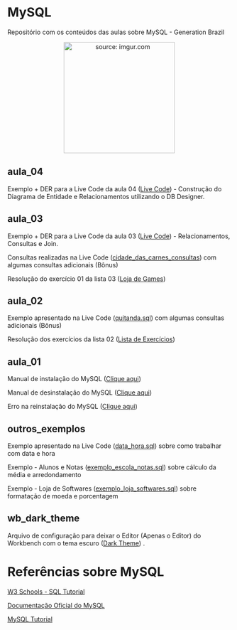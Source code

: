 # MySQL
Repositório com os conteúdos das aulas sobre MySQL - Generation Brazil

<div align="center"><img width="250px" src="https://i.imgur.com/zx4aW9R.png" title="source: imgur.com" /></div>

## aula_04

Exemplo + DER para a Live Code da aula 04 (<a href="https://github.com/rafaelq80/MySQL/blob/main/aula_04/" target="_blank">Live Code</a>) - Construção do Diagrama de Entidade e Relacionamentos utilizando o DB Designer.<br />



## aula_03

Exemplo + DER para a Live Code da aula 03 (<a href="https://github.com/rafaelq80/MySQL/blob/main/aula_03/" target="_blank">Live Code</a>) - Relacionamentos, Consultas e Join.<br />

Consultas realizadas na Live Code (<a href="https://github.com/rafaelq80/MySQL/blob/main/aula_03/consultas/cidade_das_carnes_consultas.sql" target="_blank">cidade_das_carnes_consultas</a>) com algumas consultas adicionais (Bônus)<br />

Resolução do exercício 01 da lista 03 (<a href="https://github.com/rafaelq80/MySQL/blob/main/aula_03/consultas/game_online.sql" target="_blank">Loja de Games</a>)



## aula_02

Exemplo apresentado na Live Code (<a href="https://github.com/rafaelq80/MySQL/blob/main/aula_02/quitanda.sql" target="_blank">quitanda.sql</a>) com algumas consultas adicionais (Bônus)

Resolução dos exercícios da lista 02 (<a href="https://github.com/rafaelq80/MySQL/tree/main/aula_02/lista_exercicios" target="_blank">Lista de Exercícios</a>)



## aula_01

Manual de instalação do MySQL (<a href="https://github.com/rafaelq80/MySQL/blob/main/aula_01/Instalacao_mysql.pdf" target="_blank">Clique aqui</a>)

Manual de desinstalação do MySQL (<a href="https://github.com/rafaelq80/MySQL/blob/main/aula_01/desinstalacao_mysql.pdf" target="_blank">Clique aqui</a>)

Erro na reinstalação do MySQL (<a href="https://github.com/rafaelq80/MySQL/blob/main/aula_01/erro_reinstalacao_mysql.pdf" target="_blank">Clique aqui</a>) 



## outros_exemplos

Exemplo apresentado na Live Code (<a href="https://github.com/rafaelq80/MySQL/blob/main/outros/data_hora.sql" target="_blank">data_hora.sql</a>) sobre como trabalhar com data e hora

Exemplo - Alunos e Notas (<a href="https://github.com/rafaelq80/MySQL/blob/main/outros/exemplo_escola_notas.sql" target="_blank">exemplo_escola_notas.sql</a>) sobre cálculo da média e arredondamento

Exemplo - Loja de Softwares (<a href="https://github.com/rafaelq80/MySQL/blob/main/outros/exemplo_loja_softwares.sql" target="_blank">exemplo_loja_softwares.sql</a>) sobre formatação de moeda e porcentagem



## wb_dark_theme

Arquivo de configuração para deixar o Editor (Apenas o Editor) do Workbench com o tema escuro  (<a href="https://github.com/rafaelq80/MySQL/blob/main/wb_dark_theme/" target="_blank">Dark Theme</a>) .<br />

# Referências sobre MySQL

<a href="https://www.w3schools.com/sql/default.Asp" target="_blank">W3 Schools - SQL Tutorial</a>

<a href="https://dev.mysql.com/doc/refman/8.0/en/" target="_blank">Documentação Oficial do MySQL</a>

<a href="https://www.mysqltutorial.org/" target="_blank">MySQL Tutorial</a>
